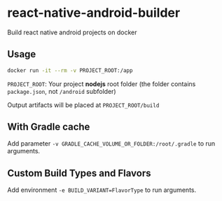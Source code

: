 # react-native-android-builder

Build react native android projects on docker


## Usage

```bash
docker run -it --rm -v PROJECT_ROOT:/app
```

`PROJECT_ROOT`: Your project **nodejs** root folder (the folder contains `package.json`, not `/android` subfolder)

Output artifacts will be placed at `PROJECT_ROOT/build`



## With Gradle cache

Add parameter `-v GRADLE_CACHE_VOLUME_OR_FOLDER:/root/.gradle` to run arguments.



## Custom Build Types and Flavors

Add environment `-e BUILD_VARIANT=FlavorType` to run arguments.



